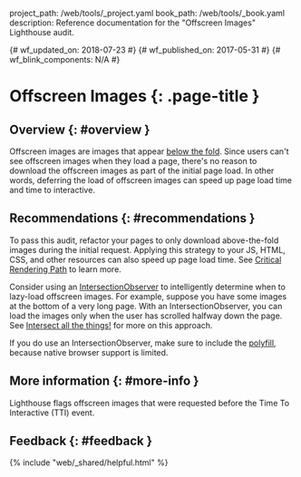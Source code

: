 project_path: /web/tools/_project.yaml
book_path: /web/tools/_book.yaml
description: Reference documentation for the "Offscreen Images" Lighthouse audit.

{# wf_updated_on: 2018-07-23 #}
{# wf_published_on: 2017-05-31 #}
{# wf_blink_components: N/A #}

# Offscreen Images  {: .page-title }

## Overview {: #overview }

Offscreen images are images that appear [below the fold][BTF]. Since users can't
see offscreen images when they load a page, there's no reason to download the
offscreen images as part of the initial page load. In other words, deferring the
load of offscreen images can speed up page load time and time to interactive.

[BTF]: https://en.wikipedia.org/wiki/Above_the_fold#Below_the_fold

## Recommendations {: #recommendations }

To pass this audit, refactor your pages to only download above-the-fold images
during the initial request. Applying this strategy to your JS, HTML, CSS, and
other resources can also speed up page load time. See [Critical Rendering
Path][CRP] to learn more.

[CRP]: /web/fundamentals/performance/critical-rendering-path/

Consider using an [IntersectionObserver][IO] to intelligently determine when to
lazy-load offscreen images. For example, suppose you have some images at the
bottom of a very long page. With an IntersectionObserver, you can load the
images only when the user has scrolled halfway down the page. See [Intersect
all the things!][IATT] for more on this approach.

[IATT]: /web/updates/2016/04/intersectionobserver#intersect_all_the_things
[IO]: /web/updates/2016/04/intersectionobserver

If you do use an IntersectionObserver, make sure to include the
[polyfill][polyfill], because native browser support is limited.

[polyfill]: https://github.com/w3c/IntersectionObserver/tree/master/polyfill

## More information {: #more-info }

Lighthouse flags offscreen images that were requested before the
Time To Interactive (TTI) event.

## Feedback {: #feedback }

{% include "web/_shared/helpful.html" %}
